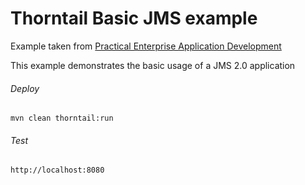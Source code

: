 Thorntail Basic JMS example
=====================================

Example taken from [Practical Enterprise Application Development](http://www.itbuzzpress.com/ebooks/java-ee-7-development-on-wildfly.html)

This example demonstrates the basic usage of a JMS 2.0 application

###### Deploy
```shell
mvn clean thorntail:run
```
###### Test
```shell
http://localhost:8080 
```
 
 
